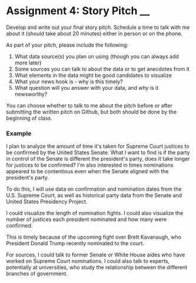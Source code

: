 # Assignment 4: Story Pitch __

Develop and write out your final story pitch. Schedule a time to talk with me about it (should take about 20 minutes) either in person or on the phone. 

As part of your pitch, please include the following:

1. What data source(s) you plan on using (though you can always add more later)
2. Some sources you can talk to about the data or to get anecdotes from it
3. What elements in the data might be good candidates to visualize
4. What your news hook is - why is this timely?
5. What question will you answer with your data, and _why_ is it newsworthy?

You can choose whether to talk to me about the pitch before or after submitting the written pitch on Github, but both should be done by the beginning of class.

### Example 

I plan to analyze the amount of time it's taken for Supreme Court justices to be confirmed by the United States Senate. What I want to find is if the party in control of the Senate is different the president's party, does it take longer for justices to be confirmed? I'm also interested in times nominations appeared to be contentious even when the Senate aligned with the president's party.

To do this, I will use data on confirmation and nomination dates from the U.S. Supreme Court, as well as historical party data from the Senate and United States Presidency Project.

I could visualize the length of nomination fights. I could also visualize the number of justices each president nominated and how many were confirmed.

This is timely because of the upcoming fight over Brett Kavanaugh, who President Donald Trump recently nominated to the court.

For sources, I could talk to former Senate or White House aides who have worked on Supreme Court nominations. I could also talk to experts, potentially at universities, who study the relationship between the different branches of government.


